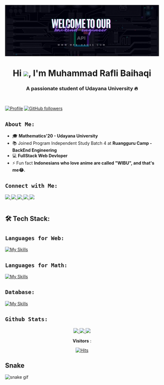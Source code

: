 <!-- IMAGE -->
<div style="display: flex; justify-content: center;">
    <img style="text-align: center; width: auto;" src="src/backend%20engineer.gif" alt="">
</div>

<!-- Header -->
<h1 align="center">Hi <img src="https://media.giphy.com/media/hvRJCLFzcasrR4ia7z/giphy.gif" width="35">, I'm Muhammad
    Rafli Baihaqi</h1>
<h3 align="center">A passionate student of Udayana University 🔥</h3><br>

[![Profile](https://komarev.com/ghpvc/?username=mrb-haqee&label=Profile%20views&color=0e75b6&style=flat)](https://github.com/mrb-haqee)
[![GitHub followers](https://img.shields.io/github/followers/mrb-haqee.svg?style=social&label=Follow&maxAge=2592000)](https://github.com/mrb-haqee?tab=followers)

## `About Me:`

- 🎓 **Mathematics'20 - Udayana University**
- 📚 Joined Program Independent Study Batch 4 at **Ruangguru Camp - BackEnd Engineering**
- 💻 **FullStack Web Devloper**
- ⚡ Fun fact **Indonesians who love anime are called "WIBU", and that's me😂.**

## `Connect with Me:`

<!-- Media Sosial -->
<div>
    <a href="https://wa.me/08970340550" target="_blank">
        <img src="https://img.shields.io/badge/WhatsApp-25D366?style=for-the-badge&logo=whatsapp&logoColor=white"
            target="_blank">
    </a>
    <a href="mailto:mrb.haqee@gmail.com" target="_blank">
        <img src="https://img.shields.io/badge/Gmail-D14836?style=for-the-badge&logo=gmail&logoColor=white"
            target="_blank">
    </a>
    <a href="https://discord.gg/muhammad rafli baihaqi#7650" target="_blank">
        <img src="https://img.shields.io/badge/Discord-7289DA?style=for-the-badge&logo=discord&logoColor=white"
            target="_blank">
    </a>
    <a href="https://instagram.com/mrb.haqee" target="_blank">
        <img src="https://img.shields.io/badge/Instagram-E4405F?style=for-the-badge&logo=instagram&logoColor=white"
            target="_blank">
    </a>
    <a href="https://linkedin.com/in/mrb-haqee" target="_blank">
        <img src="https://img.shields.io/badge/LinkedIn-0077B5?style=for-the-badge&logo=linkedin&logoColor=white"
            target="_blank">
    </a>
</div>
<br />

<!-- Language Code -->
<!-- icon dev by: https://skillicons.dev -->

## 🛠️ Tech Stack:

## `Languages for Web:`

[![My Skills](https://skillicons.dev/icons?i=go,js,react,tailwind,html,css)](https://github.com/mrb-haqee)

## `Languages for Math:`

[![My Skills](https://skillicons.dev/icons?i=python,matlab,r)](https://github.com/mrb-haqee)

## `Database:`

[![My Skills](https://skillicons.dev/icons?i=postgres,mysql,mongodb)](https://github.com/mrb-haqee)

## `Github Stats:`

<p align="center">
        <a href="https://github.com/mrb-haqee">
            <img src="https://github-readme-stats-eight-theta.vercel.app/api/top-langs/?username=mrb-haqee&layout=compact&langs_count=8&theme=tokyonight"
                height="180px" />
            <img src="https://github-readme-streak-stats.herokuapp.com/?user=mrb-haqee&theme=tokyonight"
                height="180px" />
        </a>
        <a href="https://github.com/mrb-haqee">
        <img src="https://github-profile-summary-cards.vercel.app/api/cards/profile-details?username=mrb-haqee&theme=tokyonight" />
        </a>
    </p>

<center>

**Visitors** :

[![Hits](https://hits.seeyoufarm.com/api/count/incr/badge.svg?url=https%3A%2F%2Fgithub.com%2Fmrb-haqee%2Fmrb-haqee.git&count_bg=%23017A3F&title_bg=%23017A3F&icon=pinboard.svg&icon_color=%23E7E7E7&title=Visitor&edge_flat=false)](https://hits.seeyoufarm.com)

</center>

## Snake
![snake gif](https://github.com/mrb-haqee/mrb-haqee/blob/output/github-contribution-grid-snake.gif)
